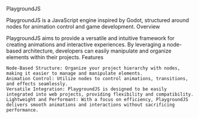 PlaygroundJS

PlaygroundJS is a JavaScript engine inspired by Godot, structured around nodes for animation control and game development.
Overview

PlaygroundJS aims to provide a versatile and intuitive framework for creating animations and interactive experiences. By leveraging a node-based architecture, developers can easily manipulate and organize elements within their projects.
Features

    Node-Based Structure: Organize your project hierarchy with nodes, making it easier to manage and manipulate elements.
    Animation Control: Utilize nodes to control animations, transitions, and effects seamlessly.
    Versatile Integration: PlaygroundJS is designed to be easily integrated into web projects, providing flexibility and compatibility.
    Lightweight and Performant: With a focus on efficiency, PlaygroundJS delivers smooth animations and interactions without sacrificing performance.
